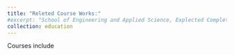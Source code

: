 ```yaml
---
title: "Releted Course Works:"
#excerpt: "School of Engineering and Applied Science, Explected Completion in Summer, 2024" #"Short description of portfolio item number 1<br/><img src='/images/500x300.png'>"
collection: education
---
```


Courses include
